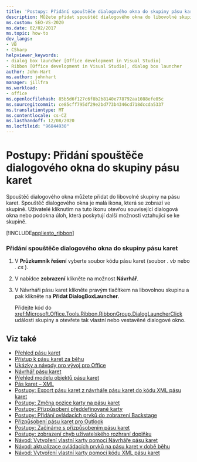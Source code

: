 ```yaml
---
title: 'Postupy: Přidání spouštěče dialogového okna do skupiny pásu karet'
description: Můžete přidat spouštěč dialogového okna do libovolné skupiny na pásu karet, která může otevřít související dialogová okna nebo podokna úloh, která poskytují další možnosti, které se vztahují ke skupině.
ms.custom: SEO-VS-2020
ms.date: 02/02/2017
ms.topic: how-to
dev_langs:
- VB
- CSharp
helpviewer_keywords:
- dialog box launcher [Office development in Visual Studio]
- Ribbon [Office development in Visual Studio], dialog box launcher
author: John-Hart
ms.author: johnhart
manager: jillfra
ms.workload:
- office
ms.openlocfilehash: 85b5d6f127c6f8b2b8140e778792aa1088efe05c
ms.sourcegitcommit: ce85cff795df29e2bd773b4346cd718dccda5337
ms.translationtype: MT
ms.contentlocale: cs-CZ
ms.lasthandoff: 12/08/2020
ms.locfileid: "96844930"
---
```

# <a name="how-to-add-a-dialog-box-launcher-to-a-ribbon-group"></a>Postupy: Přidání spouštěče dialogového okna do skupiny pásu karet
  Spouštěč dialogového okna můžete přidat do libovolné skupiny na pásu karet. Spouštěč dialogového okna je malá ikona, která se zobrazí ve skupině. Uživatelé kliknutím na tuto ikonu otevřou související dialogová okna nebo podokna úloh, která poskytují další možnosti vztahující se ke skupině.

 [!INCLUDE[appliesto_ribbon](../vsto/includes/appliesto-ribbon-md.md)]

### <a name="to-add-a-dialog-box-launcher-to-a-ribbon-group"></a>Přidání spouštěče dialogového okna do skupiny pásu karet

1. V **Průzkumník řešení** vyberte soubor kódu pásu karet (soubor *. vb* nebo *. cs* ).

2. V nabídce **zobrazení** klikněte na možnost **Návrhář**.

3. V Návrháři pásu karet klikněte pravým tlačítkem na libovolnou skupinu a pak klikněte na **Přidat DialogBoxLauncher**.

     Přidejte kód do <xref:Microsoft.Office.Tools.Ribbon.RibbonGroup.DialogLauncherClick> události skupiny a otevřete tak vlastní nebo vestavěné dialogové okno.

## <a name="see-also"></a>Viz také
- [Přehled pásu karet](../vsto/ribbon-overview.md)
- [Přístup k pásu karet za běhu](../vsto/accessing-the-ribbon-at-run-time.md)
- [Ukázky a návody pro vývoj pro Office](../vsto/office-development-samples-and-walkthroughs.md)
- [Návrhář pásu karet](../vsto/ribbon-designer.md)
- [Přehled modelu objektů pásu karet](../vsto/ribbon-object-model-overview.md)
- [Pás karet – XML](../vsto/ribbon-xml.md)
- [Postupy: Export pásu karet z návrháře pásu karet do kódu XML pásu karet](../vsto/how-to-export-a-ribbon-from-the-ribbon-designer-to-ribbon-xml.md)
- [Postupy: Změna pozice karty na pásu karet](../vsto/how-to-change-the-position-of-a-tab-on-the-ribbon.md)
- [Postupy: Přizpůsobení předdefinované karty](../vsto/how-to-customize-a-built-in-tab.md)
- [Postupy: Přidání ovládacích prvků do zobrazení Backstage](../vsto/how-to-add-controls-to-the-backstage-view.md)
- [Přizpůsobení pásu karet pro Outlook](../vsto/customizing-a-ribbon-for-outlook.md)
- [Postupy: Začínáme s přizpůsobením pásu karet](../vsto/how-to-get-started-customizing-the-ribbon.md)
- [Postupy: zobrazení chyb uživatelského rozhraní doplňku](../vsto/how-to-show-add-in-user-interface-errors.md)
- [Návod: Vytvoření vlastní karty pomocí Návrháře pásu karet](../vsto/walkthrough-creating-a-custom-tab-by-using-the-ribbon-designer.md)
- [Návod: aktualizace ovládacích prvků na pásu karet v době běhu](../vsto/walkthrough-updating-the-controls-on-a-ribbon-at-run-time.md)
- [Návod: Vytvoření vlastní karty pomocí kódu XML pásu karet](../vsto/walkthrough-creating-a-custom-tab-by-using-ribbon-xml.md)
